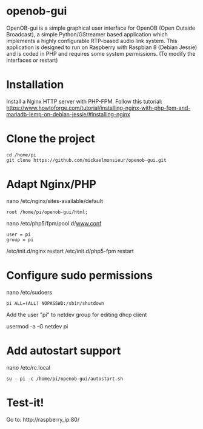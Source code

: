 # openob-gui

OpenOB-gui is a simple graphical user interface for OpenOB (Open Outside Broadcast), a simple Python/GStreamer based application which implements a highly configurable RTP-based audio link system.
This application is designed to run on Raspberry with Raspbian 8 (Debian Jessie) and is coded in PHP and requires some system permissions. (To modify the interfaces or restart)

# Installation

Install a Nginx HTTP server with PHP-FPM.
Follow this tutorial: https://www.howtoforge.com/tutorial/installing-nginx-with-php-fpm-and-mariadb-lemp-on-debian-jessie/#installing-nginx

# Clone the project

	cd /home/pi
	git clone https://github.com/mickaelmonsieur/openob-gui.git
	
# Adapt Nginx/PHP

nano /etc/nginx/sites-available/default
	
	root /home/pi/openob-gui/html;

nano /etc/php5/fpm/pool.d/www.conf

	user = pi
	group = pi

/etc/init.d/nginx restart
/etc/init.d/php5-fpm restart

# Configure sudo permissions

nano /etc/sudoers

	pi ALL=(ALL) NOPASSWD:/sbin/shutdown

Add the user "pi" to netdev group for editing dhcp client

usermod -a -G netdev pi

# Add autostart support

nano /etc/rc.local

	su - pi -c /home/pi/openob-gui/autostart.sh

# Test-it!

Go to: http://raspberry_ip:80/
